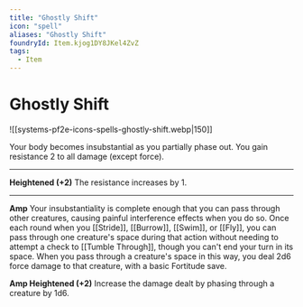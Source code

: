 ```yaml
---
title: "Ghostly Shift"
icon: "spell"
aliases: "Ghostly Shift"
foundryId: Item.kjog1DY8JKel4ZvZ
tags:
  - Item
---
```


# Ghostly Shift
![[systems-pf2e-icons-spells-ghostly-shift.webp|150]]

Your body becomes insubstantial as you partially phase out. You gain resistance 2 to all damage (except force).

* * *

**Heightened (+2)** The resistance increases by 1.

* * *

**Amp** Your insubstantiality is complete enough that you can pass through other creatures, causing painful interference effects when you do so. Once each round when you [[Stride]], [[Burrow]], [[Swim]], or [[Fly]], you can pass through one creature's space during that action without needing to attempt a check to [[Tumble Through]], though you can't end your turn in its space. When you pass through a creature's space in this way, you deal 2d6 force damage to that creature, with a basic Fortitude save.

**Amp Heightened (+2)** Increase the damage dealt by phasing through a creature by 1d6.
